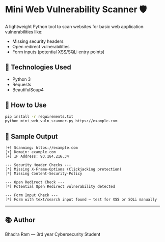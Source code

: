 # Mini Web Vulnerability Scanner 🛡️

A lightweight Python tool to scan websites for basic web application vulnerabilities like:

- Missing security headers
- Open redirect vulnerabilities
- Form inputs (potential XSS/SQLi entry points)

## 🔧 Technologies Used
- Python 3
- Requests
- BeautifulSoup4

## 🚀 How to Use

```bash
pip install -r requirements.txt
python mini_web_vuln_scanner.py https://example.com
```

## 📌 Sample Output

```
[+] Scanning: https://example.com
[+] Domain: example.com
[+] IP Address: 93.184.216.34

--- Security Header Checks ---
[*] Missing X-Frame-Options (Clickjacking protection)
[*] Missing Content-Security-Policy

--- Open Redirect Check ---
[*] Potential Open Redirect vulnerability detected

--- Form Input Check ---
[*] Form with text/search input found — test for XSS or SQLi manually
```

---

## 📚 Author
Bhadra Ram — 3rd year Cybersecurity Student
